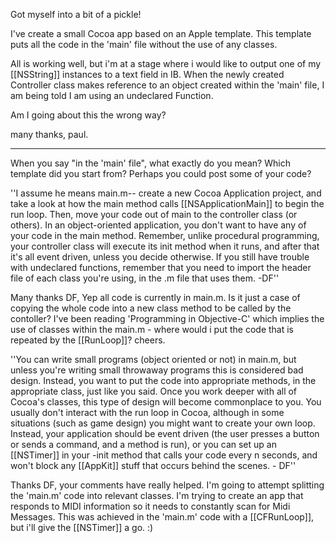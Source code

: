 

Got myself into a bit of a pickle!

I've create a small Cocoa app based on an Apple template.
This template puts all the code in the 'main' file without the use of any classes.

All is working well, but i'm at a stage where i would like to output one of my [[NSString]] instances to a text field in IB.
When the newly created Controller class makes reference to an object created within the 'main' file, I am being told I am using an undeclared Function.

Am I going about this the wrong way?

many thanks, paul.

----

When you say "in the 'main' file", what exactly do you mean? Which template did you start from? Perhaps you could post some of your code?

''I assume he means main.m-- create a new Cocoa Application project, and take a look at how the main method calls [[NSApplicationMain]] to begin the run loop. Then, move your code out of main to the controller class (or others). In an object-oriented application, you don't want to have any of your code in the main method. Remember, unlike procedural programming, your controller class will execute its init method when it runs, and after that it's all event driven, unless you decide otherwise. If you still have trouble with undeclared functions, remember that you need to import the header file of each class you're using, in the .m file that uses them. -DF''

Many thanks DF,
Yep all code is currently in main.m.  Is it just a case of copying the whole code into a new class method to be called by the contoller?  I've been reading 'Programming in Objective-C' which implies the use of classes within the main.m - where would i put the code that is  repeated by the [[RunLoop]]? cheers.

''You can write small programs (object oriented or not) in main.m, but unless you're writing small throwaway programs this is considered bad design. Instead, you want to put the code into appropriate methods, in the appropriate class, just like you said. Once you work deeper with all of Cocoa's classes, this type of design will become commonplace to you. You usually don't interact with the run loop in Cocoa, although in some situations (such as game design) you might want to create your own loop. Instead, your application should be event driven (the user presses a button or sends a command, and a method is run), or you can set up an [[NSTimer]] in your -init method that calls your code every n seconds, and won't block any [[AppKit]] stuff that occurs behind the scenes. - DF''

Thanks DF, your comments have really helped.  I'm going to attempt splitting the 'main.m' code into relevant classes.  I'm trying to create an app that responds to MIDI information so it needs to constantly scan for Midi Messages.  This was achieved in the 'main.m' code with a [[CFRunLoop]], but i'll give the [[NSTimer]] a go. :)